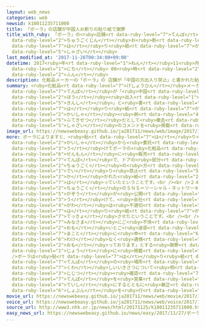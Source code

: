 ```yaml
---
layout: web_news
categories: web
newsid: k10011235711000
title: 「ポーラ」の店舗が中国人お断りの貼り紙で謝罪
title_with_ruby: 「ポーラ」の<ruby>店舗<rt data-ruby-level="7">てんぽ</rt></ruby>が<ruby>中国人<rt
  data-ruby-level="2">ちゅうごくじん</rt></ruby>お<ruby>断<rt data-ruby-level="5">ことわ</rt></ruby>りの<ruby>貼<rt
  data-ruby-level="7">は</rt></ruby>り<ruby>紙<rt data-ruby-level="7">がみ</rt></ruby>で<ruby>謝罪<rt
  data-ruby-level="5">しゃざい</rt></ruby>
last_modified_at: '2017-11-26T00:34:00+09:00'
datetime: 2017<ruby>年<rt data-ruby-level="1">ねん</rt></ruby>11<ruby>月<rt data-ruby-level="1">がつ</rt></ruby>26<ruby>日<rt
  data-ruby-level="1">にち</rt></ruby> 00<ruby>時<rt data-ruby-level="2">じ</rt></ruby>34<ruby>分<rt
  data-ruby-level="2">ふん</rt></ruby>
description: 化粧品メーカーの「ポーラ」の 店舗が「中国の方出入り禁止」と書かれた貼り紙をしていたことがわかり、会社側は不適切だとして撤去させたうえでホームページに謝罪のコメントを掲載しました。
summary: <ruby>化粧品<rt data-ruby-level="7">けしょうひん</rt></ruby>メーカーの「ポーラ」の <ruby>店舗<rt
  data-ruby-level="7">てんぽ</rt></ruby>が「<ruby>中国<rt data-ruby-level="2">ちゅうごく</rt></ruby>の<ruby>方<rt
  data-ruby-level="2">ほう</rt></ruby><ruby>出入<rt data-ruby-level="1">でい</rt></ruby>り<ruby>禁止<rt
  data-ruby-level="5">きんし</rt></ruby>」と<ruby>書<rt data-ruby-level="2">か</rt></ruby>かれた<ruby>貼<rt
  data-ruby-level="7">は</rt></ruby>り<ruby>紙<rt data-ruby-level="7">がみ</rt></ruby>をしていたことがわかり、<ruby>会社<rt
  data-ruby-level="2">かいしゃ</rt></ruby><ruby>側<rt data-ruby-level="4">がわ</rt></ruby>は<ruby>不適切<rt
  data-ruby-level="5">ふてきせつ</rt></ruby>だとして<ruby>撤去<rt data-ruby-level="7">てっきょ</rt></ruby>させたうえでホームページに<ruby>謝罪<rt
  data-ruby-level="5">しゃざい</rt></ruby>のコメントを<ruby>掲載<rt data-ruby-level="7">けいさい</rt></ruby>しました。
image_url: https://newswebeasy.github.io/ja201711/news/web/image/2017/11/25/K10011235711_1711260007_1711260008_01_03.jpg
more: ポーラによりますと、<ruby>貼<rt data-ruby-level="7">は</rt></ruby>り<ruby>紙<rt data-ruby-level="7">がみ</rt></ruby>をしていたのは<ruby>会社<rt
  data-ruby-level="2">かいしゃ</rt></ruby>から<ruby>委託<rt data-ruby-level="7">いたく</rt></ruby>を<ruby>受<rt
  data-ruby-level="3">う</rt></ruby>けてポーラの<ruby>化粧品<rt data-ruby-level="7">けしょうひん</rt></ruby>を<ruby>専門<rt
  data-ruby-level="6">せんもん</rt></ruby>に<ruby>販売<rt data-ruby-level="7">はんばい</rt></ruby>している<ruby>店舗<rt
  data-ruby-level="7">てんぽ</rt></ruby>で、ドアの<ruby>部分<rt data-ruby-level="3">ぶぶん</rt></ruby>に「<ruby>中国<rt
  data-ruby-level="2">ちゅうごく</rt></ruby>の<ruby>方<rt data-ruby-level="2">ほう</rt></ruby><ruby>出入<rt
  data-ruby-level="1">でい</rt></ruby>り<ruby>禁止<rt data-ruby-level="5">きんし</rt></ruby>」と<ruby>書<rt
  data-ruby-level="2">か</rt></ruby>かれた<ruby>紙<rt data-ruby-level="2">かみ</rt></ruby>を<ruby>貼<rt
  data-ruby-level="7">は</rt></ruby>っていたということです。<br /><br />２４<ruby>日<rt data-ruby-level="1">にち</rt></ruby>に<ruby>中国<rt
  data-ruby-level="2">ちゅうごく</rt></ruby>のＳＮＳ＝ソーシャル・ネットワーキング・サービスで<ruby>店舗<rt data-ruby-level="7">てんぽ</rt></ruby>の<ruby>画像<rt
  data-ruby-level="5">がぞう</rt></ruby>が<ruby>公開<rt data-ruby-level="3">こうかい</rt></ruby>されたことを<ruby>受<rt
  data-ruby-level="3">う</rt></ruby>けて、<ruby>会社<rt data-ruby-level="2">かいしゃ</rt></ruby><ruby>側<rt
  data-ruby-level="4">がわ</rt></ruby>は<ruby>不適切<rt data-ruby-level="5">ふてきせつ</rt></ruby>な<ruby>貼<rt
  data-ruby-level="7">は</rt></ruby>り<ruby>紙<rt data-ruby-level="7">がみ</rt></ruby>だとして<ruby>撤去<rt
  data-ruby-level="7">てっきょ</rt></ruby>させたということです。<br /><br />ポーラは「<ruby>多<rt data-ruby-level="2">おお</rt></ruby>くの<ruby>皆様<rt
  data-ruby-level="7">みなさま</rt></ruby>にご<ruby>不快<rt data-ruby-level="5">ふかい</rt></ruby>な<ruby>思<rt
  data-ruby-level="2">おも</rt></ruby>いとご<ruby>迷惑<rt data-ruby-level="7">めいわく</rt></ruby>をおかけし、<ruby>誠<rt
  data-ruby-level="7">まこと</rt></ruby>に<ruby>申<rt data-ruby-level="6">もう</rt></ruby>し<ruby>訳<rt
  data-ruby-level="6">わけ</rt></ruby>なく<ruby>遺憾<rt data-ruby-level="7">いかん</rt></ruby>に<ruby>思<rt
  data-ruby-level="2">おも</rt></ruby>っております」とする<ruby>謝罪<rt data-ruby-level="5">しゃざい</rt></ruby>のコメントをホームページ<ruby>上<rt
  data-ruby-level="1">じょう</rt></ruby>に<ruby>掲載<rt data-ruby-level="7">けいさい</rt></ruby>しました。<br
  />ポーラは<ruby>貼<rt data-ruby-level="7">は</rt></ruby>り<ruby>紙<rt data-ruby-level="7">がみ</rt></ruby>をしていた<ruby>店舗<rt
  data-ruby-level="7">てんぽ</rt></ruby>の<ruby>場所<rt data-ruby-level="3">ばしょ</rt></ruby>や<ruby>詳<rt
  data-ruby-level="7">くわ</rt></ruby>しいいきさつについて<ruby>明<rt data-ruby-level="2">あき</rt></ruby>らかにしていませんが、<ruby>事実<rt
  data-ruby-level="3">じじつ</rt></ruby><ruby>確認<rt data-ruby-level="7">かくにん</rt></ruby>ができしだい、<ruby>店舗<rt
  data-ruby-level="7">てんぽ</rt></ruby>を<ruby>営業<rt data-ruby-level="5">えいぎょう</rt></ruby><ruby>停止<rt
  data-ruby-level="4">ていし</rt></ruby>にするとともに<ruby>厳正<rt data-ruby-level="6">げんせい</rt></ruby>な<ruby>処分<rt
  data-ruby-level="6">しょぶん</rt></ruby>を<ruby>行<rt data-ruby-level="2">おこな</rt></ruby>うとしています。
movie_url: https://newswebeasy.github.io/ja201711/news/web/movie/2017/11/25/k10011235711_201711260007_201711260008.mp4
voice_url: https://newswebeasy.github.io/ja201711/news/web/voice/2017/11/25/k10011235711_201711260007_201711260008.mp3
source_url: http://www3.nhk.or.jp/news/html/20171125/k10011235711000.html
easy_news_url: https://newswebeasy.github.io/news/easy/2017/11/27/ポーラ-店が中国人は入らないでと貼ったことを謝る
...
```

